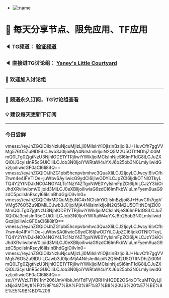 +   ![:name](https://count.getloli.com/get/@yaney01?theme=gelbooru-h)

# 🚀 每天分享节点、限免应用、TF应用
### 🔈 TG频道： [验证频道](https://t.me/yaney_01) 
### 🔈 直接进TG讨论组： [Yaney's Little Courtyard](https://t.me/+caB8IkK7JvMzM2I1)
### 🔔 欢迎加入讨论组 
***
### 🔗 频道永久订阅，TG讨论组查看
### 💡 建议每天更新下订阅
***
### 今日尝鲜
vmess://eyJhZGQiOiIxNzIuNjcuMjIzLjI0MiIsInYiOjIsInBzIjoi8J+HuvCfh7ggVVMg576O5Zu9IDEiLCJwb3J0IjoiMjA4NiIsImlkIjoiN2Q5M2U5OTItNDhjZi00MmQ0LTg0ZjgtNzU3NjhlODE1YTRjIiwiYWlkIjoiMCIsInNjeSI6ImF1dG8iLCJuZXQiOiJ3cyIsInR5cGUiOiIiLCJob3N0IjoiYWRtaW4uYXJ6b25ob3N0LmlyIiwidGxzIjoiIiwicGF0aCI6Ii8ifQ==
vmess://eyJhZGQiOiJhZG1pbi5hcnpvbmhvc3QuaXIiLCJ2IjoyLCJwcyI6IvCfh7rwn4e4IFVTIOe+juWbvSAyIiwicG9ydCI6IjIwODYiLCJpZCI6IjdkOTNlOTkyLTQ4Y2YtNDJkNC04NGY4LTc1NzY4ZTgxNWE0YyIsImFpZCI6IjAiLCJzY3kiOiJhdXRvIiwibmV0Ijoid3MiLCJ0eXBlIjoiIiwiaG9zdCI6ImFkbWluLmFyem9uaG9zdC5pciIsInRscyI6IiIsInBhdGgiOiIvIn0=
vmess://eyJhZGQiOiIxMDQuMjEuNC4xNCIsInYiOjIsInBzIjoi8J+HuvCfh7ggVVMg576O5Zu9IDMiLCJwb3J0IjoiMjA4NiIsImlkIjoiN2Q5M2U5OTItNDhjZi00MmQ0LTg0ZjgtNzU3NjhlODE1YTRjIiwiYWlkIjoiMCIsInNjeSI6ImF1dG8iLCJuZXQiOiJ3cyIsInR5cGUiOiIiLCJob3N0IjoiYWRtaW4uYXJ6b25ob3N0LmlyIiwidGxzIjoiIiwicGF0aCI6Ii8ifQ==
vmess://eyJhZGQiOiJhZG1pbi5hcnpvbmhvc3QuaXIiLCJ2IjoyLCJwcyI6IvCfh7rwn4e4IFVTIOe+juWbvSA0IiwicG9ydCI6IjIwODYiLCJpZCI6IjdkOTNlOTkyLTQ4Y2YtNDJkNC04NGY4LTc1NzY4ZTgxNWE0YyIsImFpZCI6IjAiLCJzY3kiOiJhdXRvIiwibmV0Ijoid3MiLCJ0eXBlIjoiIiwiaG9zdCI6ImFkbWluLmFyem9uaG9zdC5pciIsInRscyI6IiIsInBhdGgiOiIvIn0=
vmess://eyJhZGQiOiIxNzIuNjcuMjIzLjI0MiIsInYiOjIsInBzIjoi8J+HuvCfh7ggVVMg576O5Zu9IDUiLCJwb3J0IjoiMjA4NiIsImlkIjoiN2Q5M2U5OTItNDhjZi00MmQ0LTg0ZjgtNzU3NjhlODE1YTRjIiwiYWlkIjoiMCIsInNjeSI6ImF1dG8iLCJuZXQiOiJ3cyIsInR5cGUiOiIiLCJob3N0IjoiYWRtaW4uYXJ6b25ob3N0LmlyIiwidGxzIjoiIiwicGF0aCI6Ii8ifQ==
ss://YWVzLTI1Ni1nY206UmV4bkJnVTdFVjVBRHhHQDE2OS4xOTcuMTQyLjIxNjo3MDAy#%F0%9F%87%BA%F0%9F%87%B8%20US%20%E7%BE%8E%E5%9B%BD%206
